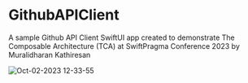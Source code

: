 # GithubAPIClient

A sample Github API Client SwiftUI app created to demonstrate The Composable Architecture (TCA) at SwiftPragma Conference 2023 by Muralidharan Kathiresan

![Oct-02-2023 12-33-55](https://github.com/swiftpublished/GithubAPIClient/assets/144554655/83f0d01f-6ca0-4c37-9fb2-eef0bfccfda6)
